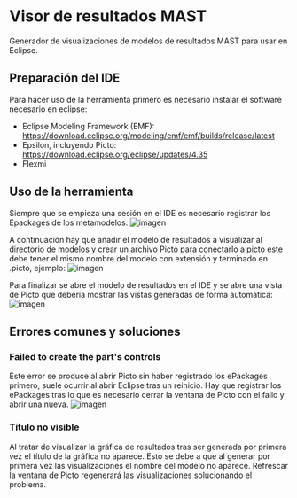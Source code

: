 # Visor de resultados MAST
 Generador de visualizaciones de modelos de resultados MAST para usar en Eclipse.

 ## Preparación del IDE

 Para hacer uso de la herramienta primero es necesario instalar el software necesario en eclipse:
 * Eclipse Modeling Framework (EMF): https://download.eclipse.org/modeling/emf/emf/builds/release/latest
 * Epsilon, incluyendo Picto: https://download.eclipse.org/eclipse/updates/4.35
 * Flexmi

## Uso de la herramienta

Siempre que se empieza una sesión en el IDE es necesario registrar los Epackages de los metamodelos:
![imagen](https://github.com/user-attachments/assets/fc6d67bd-2e01-4c81-8df9-0df39f1e85f9)

A continuación hay que añadir el modelo de resultados a visualizar al directorio de modelos y crear un archivo Picto para conectarlo a picto este debe tener el mismo nombre del modelo con extensión y terminado en .picto, ejemplo:
![imagen](https://github.com/user-attachments/assets/929962ea-832b-4873-8d61-e9347b0f963d)

Para finalizar se abre el modelo de resultados en el IDE y se abre una vista de Picto que debería mostrar las vistas generadas de forma automática:
![imagen](https://github.com/user-attachments/assets/27b8efec-5935-4cb5-994d-71532a9a3840)

## Errores comunes y soluciones

### Failed to create the part's controls
Este error se produce al abrir Picto sin haber registrado los ePackages primero, suele ocurrir al abrir Eclipse tras un reinicio. Hay que registrar los ePackages tras lo que es necesario cerrar la ventana de Picto con el fallo y abrir una nueva.
![imagen](https://github.com/user-attachments/assets/105a5b84-dce8-44a0-b408-896128c21b07)


### Título no visible
Al tratar de visualizar la gráfica de resultados tras ser generada por primera vez el título de la gráfica no aparece. Esto se debe a que al generar por primera vez las visualizaciones el nombre del modelo no aparece. Refrescar la ventana de Picto regenerará las visualizaciones solucionando el problema.
